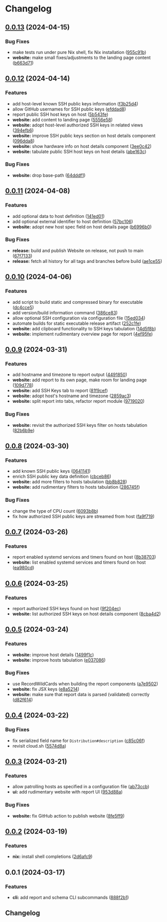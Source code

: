 # Changelog

## [0.0.13](https://github.com/vst/hostpatrol/compare/v0.0.12...v0.0.13) (2024-04-15)


### Bug Fixes

* make tests run under pure Nix shell, fix Nix installation ([955c91b](https://github.com/vst/hostpatrol/commit/955c91b0a773ba581e8761108f74f590234095d6))
* **website:** make small fixes/adjustments to the landing page content ([b663d71](https://github.com/vst/hostpatrol/commit/b663d71fe562eaf99e037ee3d480858e4e8f66e5))

## [0.0.12](https://github.com/vst/hostpatrol/compare/v0.0.11...v0.0.12) (2024-04-14)


### Features

* add host-level known SSH public keys information ([f3b25d4](https://github.com/vst/hostpatrol/commit/f3b25d4b65e15783658a4579f643a9bd46a99ba3))
* allow GitHub usernames for SSH public keys ([efddad8](https://github.com/vst/hostpatrol/commit/efddad8ec1286bf5257f928efe3b02e855b52ba3))
* report public SSH host keys on host ([5b543fe](https://github.com/vst/hostpatrol/commit/5b543fe614f86558993969a35f642e8215997559))
* **website:** add content to landing page ([5556e58](https://github.com/vst/hostpatrol/commit/5556e5884768f9f3b63c082abb07b00af455a5e7))
* **website:** adopt host-level authorized SSH keys in related views ([394efb6](https://github.com/vst/hostpatrol/commit/394efb61a2a60eff6e12a08a3d19ad00b635019c))
* **website:** improve SSH public keys section on host details component ([096dda8](https://github.com/vst/hostpatrol/commit/096dda8f89f655c54327c0952cea82ce59d1202a))
* **website:** show hardware info on host details component ([3ee0c42](https://github.com/vst/hostpatrol/commit/3ee0c42ce1250e2416619ec28c6bd93df61b515a))
* **website:** tabulate public SSH host keys on host details ([abe163c](https://github.com/vst/hostpatrol/commit/abe163cee7113238f0c91fa0ba92b80889a81961))


### Bug Fixes

* **website:** drop base-path ([64dddf1](https://github.com/vst/hostpatrol/commit/64dddf1c448b6dfdccbfebcb5d9a11b82b6496d4))

## [0.0.11](https://github.com/vst/lhp/compare/v0.0.10...v0.0.11) (2024-04-08)


### Features

* add optional data to host definition ([141ed01](https://github.com/vst/lhp/commit/141ed01eb96059638d6a782bbff89a216fff26aa))
* add optional external identifier to host definition ([57bc106](https://github.com/vst/lhp/commit/57bc106a2f96a1526c36dc620cf859de0694f62b))
* **website:** adopt new host spec field on host details page ([b6996b0](https://github.com/vst/lhp/commit/b6996b07619bb2b4a2bd96722e9e0823bb7076e7))


### Bug Fixes

* **release:** build and publish Website on release, not push to main ([67f7133](https://github.com/vst/lhp/commit/67f713356641c45fb348080218c811a27cb9bd4f))
* **release:** fetch all history for all tags and branches before build ([ae1ce55](https://github.com/vst/lhp/commit/ae1ce556b324c9447d110269e7984a9c9c791e40))

## [0.0.10](https://github.com/vst/lhp/compare/v0.0.9...v0.0.10) (2024-04-06)


### Features

* add script to build static and compressed binary for executable ([dc4cce5](https://github.com/vst/lhp/commit/dc4cce5c9b7e9b57ccf92151af520d2501822759))
* add version/build information command ([386ce83](https://github.com/vst/lhp/commit/386ce835ea46b9682b5c538a69d3e3da4049eb9a))
* allow optional SSH configuration via configuration file ([15ed034](https://github.com/vst/lhp/commit/15ed0344d67b342729e8c70f6707067caaf771f9))
* automate builds for static executable release artifact ([252c1fe](https://github.com/vst/lhp/commit/252c1fec033aa84f30451cc63d559f6a57087ad1))
* **website:** add clipboard functionality to SSH keys tabulation ([14d5f8b](https://github.com/vst/lhp/commit/14d5f8bccddfcc420a0a63d7d348a597c8dd0492))
* **website:** implement rudimentary overview page for report ([4ef95fe](https://github.com/vst/lhp/commit/4ef95fe0e408e52dca212f6da2045ffb471c9a1a))

## [0.0.9](https://github.com/vst/lhp/compare/v0.0.8...v0.0.9) (2024-03-31)


### Features

* add hostname and timezone to report output ([4491850](https://github.com/vst/lhp/commit/4491850cb1be458e16d4511c38417b2e8a107515))
* **website:** add report to its own page, make room for landing page ([109d778](https://github.com/vst/lhp/commit/109d7788ee9a8547548939741a470a8e9f495ff6))
* **website:** add SSH Keys tab to report ([81f9cef](https://github.com/vst/lhp/commit/81f9cefb3f17db522851b284cdd015d48b842ff0))
* **website:** adopt host's hostname and timezone ([2859ac3](https://github.com/vst/lhp/commit/2859ac35ce47846e57614b920130c00d31d51b0d))
* **website:** split report into tabs, refactor report module ([9719020](https://github.com/vst/lhp/commit/9719020030389ae40c03dbdc4f4dbc5c97722af9))


### Bug Fixes

* **website:** revisit the authorized SSH keys filter on hosts tabulation ([82b6b9e](https://github.com/vst/lhp/commit/82b6b9e3cbf5097b19d4be5c75bb8b1b1e937417))

## [0.0.8](https://github.com/vst/lhp/compare/v0.0.7...v0.0.8) (2024-03-30)


### Features

* add known SSH public keys ([0641141](https://github.com/vst/lhp/commit/06411411657fb85a5994c63646257c489695adf8))
* enrich SSH public key data definition ([cbceb86](https://github.com/vst/lhp/commit/cbceb8696613099af60b212f17a4a653080c7656))
* **website:** add more filters to hosts tabulation ([bb8b828](https://github.com/vst/lhp/commit/bb8b828ad7d2a7e395271d502bb9c41a68185f3d))
* **website:** add rudimentary filters to hosts tabulation ([286745f](https://github.com/vst/lhp/commit/286745f74b6a151f7ffadbcab049846194f8a3d0))


### Bug Fixes

* change the type of CPU count ([6093b8b](https://github.com/vst/lhp/commit/6093b8bd8e046e9fce2d3e400bcb7cb53627d0c2))
* fix how authorized SSH public keys are streamed from host ([fa9f719](https://github.com/vst/lhp/commit/fa9f719c49a1e30f95e9a386df98fee6ab7ef591))

## [0.0.7](https://github.com/vst/lhp/compare/v0.0.6...v0.0.7) (2024-03-26)


### Features

* report enabled systemd services and timers found on host ([8b38703](https://github.com/vst/lhp/commit/8b3870386af74c5314ebbe922ff6e56845d0b14d))
* **website:** list enabled systemd services and timers found on host ([ea980cd](https://github.com/vst/lhp/commit/ea980cd0eb5ec231c854c7c24cffdbd7ea034629))

## [0.0.6](https://github.com/vst/lhp/compare/v0.0.5...v0.0.6) (2024-03-25)


### Features

* report authorized SSH keys found on host ([9f204ec](https://github.com/vst/lhp/commit/9f204ec7d1809c901cb6e55bc4af6ed8dd66e9fa))
* **website:** list authorized SSH keys on host details component ([8cba4d2](https://github.com/vst/lhp/commit/8cba4d214dce375dd80a10389166d4707a5122e9))

## [0.0.5](https://github.com/vst/lhp/compare/v0.0.4...v0.0.5) (2024-03-24)


### Features

* **website:** improve host details ([1499f1c](https://github.com/vst/lhp/commit/1499f1cab3eaf0851f8fe012248cbd5ae61dd900))
* **website:** improve hosts tabulation ([e037086](https://github.com/vst/lhp/commit/e0370869c881a1c02c750a616f856cb4b1521749))


### Bug Fixes

* use RecordWildCards when building the report components ([a7e9502](https://github.com/vst/lhp/commit/a7e9502ceb5181148e9ba3315dc91fcc46d1e2c9))
* **website:** fix JSX keys ([e8a5214](https://github.com/vst/lhp/commit/e8a521410cbe9a2ae1500b2c2007a608cc7783d9))
* **website:** make sure that report data is parsed (validated) correctly ([d82f614](https://github.com/vst/lhp/commit/d82f6144019609921bff36c542efe4da24292c12))

## [0.0.4](https://github.com/vst/lhp/compare/v0.0.3...v0.0.4) (2024-03-22)


### Bug Fixes

* fix serialized field name for `Distribution#description` ([c85c06f](https://github.com/vst/lhp/commit/c85c06f15488406fe1181047742a3cd0a1f03fe8))
* revisit cloud.sh ([5574d8a](https://github.com/vst/lhp/commit/5574d8a2ba684885e96a01db1789fc2772344b48))

## [0.0.3](https://github.com/vst/lhp/compare/v0.0.2...v0.0.3) (2024-03-21)


### Features

* allow patrolling hosts as specified in a configuration file ([ab73ccb](https://github.com/vst/lhp/commit/ab73ccb879667088053c64f5e29841b26aad543f))
* **ui:** add rudimentary website with report UI ([953d88a](https://github.com/vst/lhp/commit/953d88a7c4c96da68a45006b0f62434bc0827526))


### Bug Fixes

* **website:** fix GitHub action to publish website ([8fe5ff9](https://github.com/vst/lhp/commit/8fe5ff9473974533fb2f52587e0e713ea659c3ba))

## [0.0.2](https://github.com/vst/lhp/compare/v0.0.1...v0.0.2) (2024-03-19)


### Features

* **nix:** install shell completions ([2d6afc9](https://github.com/vst/lhp/commit/2d6afc919764f83a6aba5c1cb5df8d8708d9b03a))

## 0.0.1 (2024-03-17)


### Features

* **cli:** add report and schema CLI subcommands ([888f2b1](https://github.com/vst/lhp/commit/888f2b11d9d3f686cfad5e6d69b71e02e22f8737))

## Changelog

